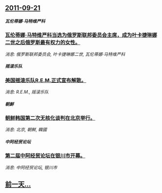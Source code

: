 ## [2011-09-21](/news/2011/09/21/index.md)

##### 瓦伦蒂娜·马特维严科
### [瓦伦蒂娜·马特维严科当选为俄罗斯联邦委员会主席，成为叶卡捷琳娜二世之后俄罗斯最有权力的女性。](/news/2011/09/21/瓦伦蒂娜-马特维严科当选为俄罗斯联邦委员会主席-成为叶卡捷琳娜二世之后俄罗斯最有权力的女性.md)
_消息: 俄罗斯联邦委员会, 叶卡捷琳娜二世, 瓦伦蒂娜·马特维严科_

##### 摇滚乐队
### [美国摇滚乐队R.E.M.正式宣布解散。 ](/news/2011/09/21/美国摇滚乐队REM正式宣布解散.md)
_消息: R.E.M., 摇滚乐队_

##### 朝鮮
### [朝鲜韩国第二次无核化谈判在北京举行。](/news/2011/09/21/朝鲜韩国第二次无核化谈判在北京举行.md)
_消息: 北京, 朝鮮, 韓國_

##### 中阿经贸论坛
### [第二届中阿经贸论坛在银川市开幕。](/news/2011/09/21/第二届中阿经贸论坛在银川市开幕.md)
_消息: 中阿经贸论坛, 银川市_

## [前一天...](/news/2011/09/20/index.md)

